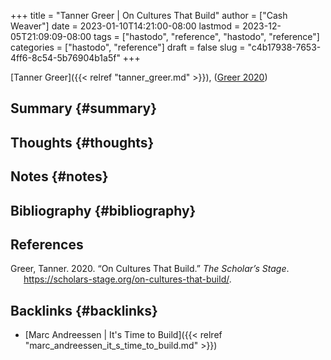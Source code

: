 +++
title = "Tanner Greer | On Cultures That Build"
author = ["Cash Weaver"]
date = 2023-01-10T14:21:00-08:00
lastmod = 2023-12-05T21:09:09-08:00
tags = ["hastodo", "reference", "hastodo", "reference"]
categories = ["hastodo", "reference"]
draft = false
slug = "c4b17938-7653-4ff6-8c54-5b76904b1a5f"
+++

[Tanner Greer]({{< relref "tanner_greer.md" >}}), (<a href="#citeproc_bib_item_1">Greer 2020</a>)


## Summary {#summary}


## Thoughts {#thoughts}


## Notes {#notes}


## Bibliography {#bibliography}

## References

<style>.csl-entry{text-indent: -1.5em; margin-left: 1.5em;}</style><div class="csl-bib-body">
  <div class="csl-entry"><a id="citeproc_bib_item_1"></a>Greer, Tanner. 2020. “On Cultures That Build.” <i>The Scholar’s Stage</i>. <a href="https://scholars-stage.org/on-cultures-that-build/">https://scholars-stage.org/on-cultures-that-build/</a>.</div>
</div>


## Backlinks {#backlinks}

-   [Marc Andreessen | It's Time to Build]({{< relref "marc_andreessen_it_s_time_to_build.md" >}})
